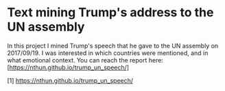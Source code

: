 # Text mining Trump's address to the UN assembly 

In this project I mined Trump's speech that he gave to the UN assembly on 2017/09/19. I was interested in which countries were mentioned, and in what emotional context.
You can reach the report here: [https://nthun.github.io/trump_un_speech/]

[1] https://nthun.github.io/trump_un_speech/


